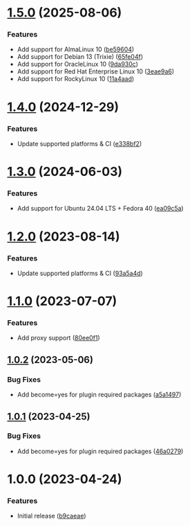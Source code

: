 # [1.5.0](https://github.com/de-it-krachten/ansible-role-helm/compare/v1.4.0...v1.5.0) (2025-08-06)


### Features

* Add support for AlmaLinux 10 ([be59604](https://github.com/de-it-krachten/ansible-role-helm/commit/be596040fb0fee8947d1e4768a3adec83eea325f))
* Add support for Debian 13 (Trixie) ([65fe04f](https://github.com/de-it-krachten/ansible-role-helm/commit/65fe04fec09eee667c12506648a6ac44eb00023b))
* Add support for OracleLinux 10 ([9da930c](https://github.com/de-it-krachten/ansible-role-helm/commit/9da930c89281c06296f8bdcf22d445da52897036))
* Add support for Red Hat Enterprise Linux 10 ([3eae9a6](https://github.com/de-it-krachten/ansible-role-helm/commit/3eae9a682a126e195a553a825d9cc8dba9014438))
* Add support for RockyLinux 10 ([11a4aad](https://github.com/de-it-krachten/ansible-role-helm/commit/11a4aad9d61322e2e8a00acd921c4a55ee7ae6fc))

# [1.4.0](https://github.com/de-it-krachten/ansible-role-helm/compare/v1.3.0...v1.4.0) (2024-12-29)


### Features

* Update supported platforms & CI ([e338bf2](https://github.com/de-it-krachten/ansible-role-helm/commit/e338bf2b97636bf4889fa98aae569798b7b8195c))

# [1.3.0](https://github.com/de-it-krachten/ansible-role-helm/compare/v1.2.0...v1.3.0) (2024-06-03)


### Features

* Add support for Ubuntu 24.04 LTS + Fedora 40 ([ea09c5a](https://github.com/de-it-krachten/ansible-role-helm/commit/ea09c5a80c4d558e4965e2ad3538266636fcc081))

# [1.2.0](https://github.com/de-it-krachten/ansible-role-helm/compare/v1.1.0...v1.2.0) (2023-08-14)


### Features

* Update supported platforms & CI ([93a5a4d](https://github.com/de-it-krachten/ansible-role-helm/commit/93a5a4db22d41a36e68d7aa11d057acfe0f0525b))

# [1.1.0](https://github.com/de-it-krachten/ansible-role-helm/compare/v1.0.2...v1.1.0) (2023-07-07)


### Features

* Add proxy support ([80ee0f1](https://github.com/de-it-krachten/ansible-role-helm/commit/80ee0f1bc3e71f2e2db433d21d4b7a4474e79ab8))

## [1.0.2](https://github.com/de-it-krachten/ansible-role-helm/compare/v1.0.1...v1.0.2) (2023-05-06)


### Bug Fixes

* Add become=yes for plugin required packages ([a5a1497](https://github.com/de-it-krachten/ansible-role-helm/commit/a5a1497d05a26c1a913b9a6dc6a391b06eaef57a))

## [1.0.1](https://github.com/de-it-krachten/ansible-role-helm/compare/v1.0.0...v1.0.1) (2023-04-25)


### Bug Fixes

* Add become=yes for plugin required packages ([46a0279](https://github.com/de-it-krachten/ansible-role-helm/commit/46a02792a797423cfbfffc4deffb91c4fa5e6255))

# 1.0.0 (2023-04-24)


### Features

* Initial release ([b9caeae](https://github.com/de-it-krachten/ansible-role-helm/commit/b9caeae8a5cbcd0748fae6dd520284ea8936f1a0))
